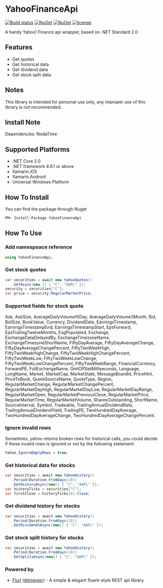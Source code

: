 # YahooFinanceApi
[![Build status](https://ci.appveyor.com/api/projects/status/138s6on1y0wnaxms?svg=true)](https://ci.appveyor.com/project/lppkarl/yahoofinanceapi)
[![NuGet](https://img.shields.io/nuget/vpre/YahooFinanceApi.svg)](https://www.nuget.org/packages/YahooFinanceApi/)
[![NuGet](https://img.shields.io/nuget/dt/YahooFinanceApi.svg)](https://www.nuget.org/packages/YahooFinanceApi/)
[![license](https://img.shields.io/github/license/lppkarl/YahooFinanceApi.svg)](https://github.com/lppkarl/YahooFinanceApi/blob/master/LICENSE)

A handy Yahoo! Finance api wrapper, based on .NET Standard 2.0

## Features
* Get quotes
* Get historical data
* Get dividend data
* Get stock split data

## Notes
This library is intended for personal use only, any improper use of this library is not recommended.

## Install Note
Dependencies: NodaTime

## Supported Platforms
* .NET Core 2.0
* .NET framework 4.6.1 or above
* Xamarin.iOS
* Xamarin.Android
* Universal Windows Platform

## How To Install
You can find the package through Nuget
```csharp
PM> Install-Package YahooFinanceApi
```
## How To Use

### Add namespoace reference
```csharp
using YahooFinanceApi;
```
### Get stock quotes
```csharp
var securities = await new YahooQuotes()
   .GetAsync(new [] { "C", "AAPL" });
security = securities["C"];
var price = security.RegularMarketPrice;
```
### Supported fields for stock quote
Ask, AskSize, AverageDailyVolume10Day, AverageDailyVolume3Month, Bid, BidSize, BookValue, Currency, DividendDate, EarningsTimestamp, EarningsTimestampEnd, EarningsTimestampStart, EpsForward, EpsTrailingTwelveMonths, EsgPopulated, Exchange, ExchangeDataDelayedBy, ExchangeTimezoneName, ExchangeTimezoneShortName, FiftyDayAverage, FiftyDayAverageChange, FiftyDayAverageChangePercent, FiftyTwoWeekHigh, FiftyTwoWeekHighChange, FiftyTwoWeekHighChangePercent, FiftyTwoWeekLow, FiftyTwoWeekLowChange, FiftyTwoWeekLowChangePercent, FiftyTwoWeekRange, FinancialCurrency, ForwardPE, FullExchangeName, GmtOffSetMilliseconds, Language, LongName, Market, MarketCap, MarketState, MessageBoardId, PriceHint, PriceToBook, QuoteSourceName, QuoteType, Region, RegularMarketChange, RegularMarketChangePercent, RegularMarketDayHigh, RegularMarketDayLow, RegularMarketDayRange, RegularMarketOpen, RegularMarketPreviousClose, RegularMarketPrice, RegularMarketTime, RegularMarketVolume, SharesOutstanding, ShortName, SourceInterval, Symbol, Tradeable, TrailingAnnualDividendRate, TrailingAnnualDividendYield, TrailingPE, TwoHundredDayAverage, TwoHundredDayAverageChange, TwoHundredDayAverageChangePercent.
### Ignore invalid rows
Sometimes, yahoo returns broken rows for historical calls, you could decide if these invalid rows is ignored or not by the following statement:
```csharp
Yahoo.IgnoreEmptyRows = true;
```    

### Get historical data for stocks
```csharp
var securities = await new YahooHistory()
   .Period(Duration.FromDays(10))
   .GetHistoryAsync(new[] { "C", "AAPL" });
var historyTicks = securities["C"];
var firstClose = historyTicks[0].Close;
```
### Get dividend history for stocks
```csharp
var securities = await new YahooHistory()
   .Period(Duration.FromDays(10))
   .GetDividendsAsync(new[] { "C", "AAPL" });
```
### Get stock split history for stocks
```csharp
var securities = await new YahooHistory()
   .Period(Duration.FromDays(10))
   .GetSplitsAsync(new[] { "C", "AAPL" });
```
### Powered by
* [Flurl](https://github.com/tmenier/Flurl) ([@tmenier](https://github.com/tmenier)) - A simple & elegant fluent-style REST api library 
